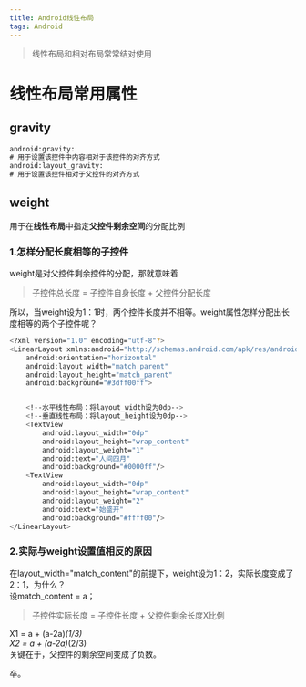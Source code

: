 ```yaml
---
title: Android线性布局
tags: Android 
---
```

> 线性布局和相对布局常常结对使用


# 线性布局常用属性

## gravity
```xml
android:gravity:
# 用于设置该控件中内容相对于该控件的对齐方式
android:layout_gravity:
# 用于设置该控件相对于父控件的对齐方式
```

## weight
用于在**线性布局**中指定**父控件剩余空间**的分配比例  
### 1.怎样分配长度相等的子控件
weight是对父控件剩余控件的分配，那就意味着  
> 子控件总长度 = 子控件自身长度 + 父控件分配长度  

所以，当weight设为1：1时，两个控件长度并不相等。weight属性怎样分配出长度相等的两个子控件呢？  

```bash
<?xml version="1.0" encoding="utf-8"?>
<LinearLayout xmlns:android="http://schemas.android.com/apk/res/android"
    android:orientation="horizontal"
    android:layout_width="match_parent"
    android:layout_height="match_parent"
    android:background="#3dff00ff">


	<!--水平线性布局：将layout_width设为0dp-->
	<!--垂直线性布局：将layout_height设为0dp-->
    <TextView
        android:layout_width="0dp"
        android:layout_height="wrap_content"
        android:layout_weight="1"
        android:text="人间四月"
        android:background="#0000ff"/>
    <TextView
        android:layout_width="0dp"
        android:layout_height="wrap_content"
        android:layout_weight="2"
        android:text="始盛开"
        android:background="#ffff00"/>
</LinearLayout>

```

### 2.实际与weight设置值相反的原因
在layout_width="match_content"的前提下，weight设为1：2，实际长度变成了2：1，为什么？  
设match_content = a；  
> 子控件实际长度 = 子控件长度 + 父控件剩余长度X比例  

X1 = a + (a-2a)*(1/3)  
X2 = a + (a-2a)*(2/3)  
关键在于，父控件的剩余空间变成了负数。  

卒。

